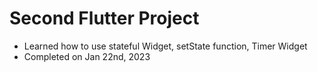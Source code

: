 # Second Flutter Project
- Learned how to use stateful Widget, setState function, Timer Widget
- Completed on Jan 22nd, 2023
